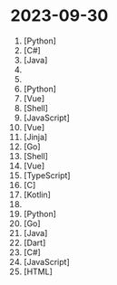 # 2023-09-30

1. [](https://github.comundefined "分享 GitHub 上有趣、入门级的开源项目。Share interesting, entry-level open source projects on GitHub.") [Python]
2. [](https://github.comundefined "🐱‍🚀【C#/.NET/.NET Core学习、工作、面试指南】记录、收集和总结C#/.NET/.NET Core基础知识、学习路线、开发实战、学习视频、文章、书籍、项目框架、社区组织、开发必备工具、常见面试题、面试须知、简历模板、以及自己在学习和工作中的一些微薄见解。希望能和大家一起学习，共同进步👊【让现在的自己不再迷茫✨，如果本知识库能为您提供帮助，别忘了给予支持哦(关注、点赞、分享)💖】。") [C#]
3. [](https://github.comundefined "一份通俗易懂、风趣幽默的Java学习指南，内容涵盖Java基础、Java并发编程、Java虚拟机、Java企业级开发、Java面试等核心知识点。学Java，就认准二哥的Java进阶之路😄") [Java]
4. [](https://github.comundefined "TVbox开源版（空壳-自行配置）") 
5. [](https://github.comundefined "科技爱好者周刊，每周五发布") 
6. [](https://github.comundefined "A proxy tool to bypass GFW.") [Python]
7. [](https://github.comundefined "🔥 ✨✨ ✨ Vue3+Vite4+Element-Plus+TypeScript编写的一款后台管理系统（兼容移动端）") [Vue]
8. [](https://github.comundefined "程序员在家做饭方法指南。Programmer's guide about how to cook at home (Chinese only).") [Shell]
9. [](https://github.comundefined "Running V2ray inside edge/serverless runtime") [JavaScript]
10. [](https://github.comundefined "一个还算强大的Web思维导图。A relatively powerful web mind map.") [Vue]
11. [](https://github.comundefined "使用Ansible脚本安装K8S集群，介绍组件交互原理，方便直接，不受国内网络环境影响") [Jinja]
12. [](https://github.comundefined "Rime 配置：雾凇拼音 | 长期维护的简体词库") [Go]
13. [](https://github.comundefined "使用CloudflareSpeedTest工具优选IP后自动DDNS到Cloudflare") [Shell]
14. [](https://github.comundefined "🎉🎉🔥基于vue3.x 、Typescript、vite、Element plus等，适配手机、平板、pc 的后台开源免费模板库（vue2.x请切换vue-prev-admin分支）") [Vue]
15. [](https://github.comundefined "支持 Python3、JavaScript、Shell、Typescript 的定时任务管理平台（Timed task management platform supporting Python3, JavaScript, Shell, Typescript）") [TypeScript]
16. [](https://github.comundefined "Linux kernel CVE exploit analysis report and relative debug environment. You don't need to compile Linux kernel and configure your environment anymore.") [C]
17. [](https://github.comundefined "数据备份 DataBackup for Android") [Kotlin]
18. [](https://github.comundefined "") 
19. [](https://github.comundefined "OCR图片转文字识别软件，完全离线。截屏/批量导入图片，支持多国语言、合并段落、竖排文字。可排除水印区域，提取干净的文本。基于 PaddleOCR 。") [Python]
20. [](https://github.comundefined "一款内网综合扫描工具，方便一键自动化、全方位漏扫扫描。") [Go]
21. [](https://github.comundefined "强大易用的开源建站工具。") [Java]
22. [](https://github.comundefined "【Flutter 集录指南 App】The unity of flutter, The unity of coder.") [Dart]
23. [](https://github.comundefined "Patch all versions of Unity3D and UnityHub for Windows, MacOS, Linux and Docker.") [C#]
24. [](https://github.comundefined "一套遵循原生态开发模式的 Web UI 组件库，采用自身轻量级模块化规范，易上手，可以更简单快速地构建网页界面。") [JavaScript]
25. [](https://github.comundefined "每日分享免费节点,免费机场,ssr节点,v2ray节点,v2ray订阅,clash节点,clash订阅,shadowrocket订阅,Quantumult X订阅,Clash .NET订阅,小火箭节点,小猫咪节点,免费翻墙,免费科学上网,免费梯子,免费trojan节点,蓝灯,谷歌商店,翻墙梯子,安卓VPN,iphone翻墙节点,iphone vpn,一键翻墙浏览器,节点分享,免费SSR,蓝灯,谷歌商店,V2ary免费节点,代理,proxy代理科学上网,TG代理,电报代理,Telegram代理,ip加速,翻墙软件,socks5,破解VPN,机场推荐,节点订阅,破解VPN") [HTML]

